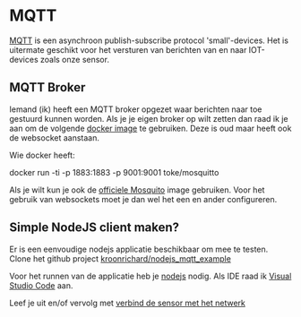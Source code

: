 # MQTT
[MQTT](http://mqtt.org/) is een asynchroon publish-subscribe protocol 'small'-devices.
Het is uitermate geschikt voor het versturen van berichten van en naar IOT-devices zoals
onze sensor.

## MQTT Broker
Iemand (ik) heeft een MQTT broker opgezet waar berichten naar toe gestuurd
kunnen worden. Als je je eigen broker op wilt zetten dan raad ik je aan om de
volgende [docker image](https://hub.docker.com/r/toke/mosquitto/) te gebruiken.
Deze is oud maar heeft ook de websocket aanstaan.

Wie docker heeft:

docker run -ti -p 1883:1883 -p 9001:9001 toke/mosquitto

Als je wilt kun je ook de [officiele Mosquito](https://hub.docker.com/_/eclipse-mosquitto/)
image gebruiken. Voor het gebruik van websockets moet je dan wel het een en ander configureren.

## Simple NodeJS client maken?
Er is een eenvoudige nodejs applicatie beschikbaar om mee te testen. Clone het github project
[kroonrichard/nodejs_mqtt_example](https://github.com/kroonrichard/nodejs_mqtt_example)

Voor het runnen van de applicatie heb je [nodejs](https://nodejs.org/en/) nodig.
Als IDE raad ik [Visual Studio Code](https://code.visualstudio.com/) aan.

Leef je uit en/of vervolg met [verbind de sensor met het netwerk](ip_setup.md)
